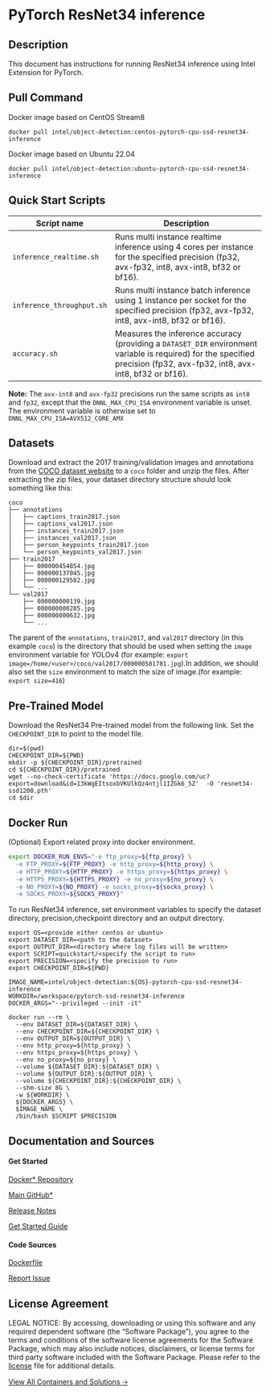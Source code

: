 # PyTorch ResNet34 inference

## Description 
This document has instructions for running ResNet34 inference using Intel Extension for PyTorch. 

## Pull Command

Docker image based on CentOS Stream8
```
docker pull intel/object-detection:centos-pytorch-cpu-ssd-resnet34-inference
```

Docker image based on Ubuntu 22.04
```
docker pull intel/object-detection:ubuntu-pytorch-cpu-ssd-resnet34-inference
```

## Quick Start Scripts
| Script name | Description |
|-------------|-------------|
| `inference_realtime.sh` | Runs multi instance realtime inference using 4 cores per instance for the specified precision (fp32, avx-fp32, int8, avx-int8, bf32 or bf16). |
| `inference_throughput.sh` | Runs multi instance batch inference using 1 instance per socket for the specified precision (fp32, avx-fp32, int8, avx-int8, bf32 or bf16). |
| `accuracy.sh` | Measures the inference accuracy (providing a `DATASET_DIR` environment variable is required) for the specified precision (fp32, avx-fp32, int8, avx-int8, bf32 or bf16). |

**Note:** The `avx-int8` and `avx-fp32` precisions run the same scripts as `int8` and `fp32`, except that the `DNNL_MAX_CPU_ISA` environment variable is unset. The environment variable is otherwise set to `DNNL_MAX_CPU_ISA=AVX512_CORE_AMX`

## Datasets
Download and extract the 2017 training/validation images and annotations from the [COCO dataset website](https://cocodataset.org/#download) to a `coco` folder and unzip the files. After extracting the zip files, your dataset directory structure should look something like this:
```
coco
├── annotations
│   ├── captions_train2017.json
│   ├── captions_val2017.json
│   ├── instances_train2017.json
│   ├── instances_val2017.json
│   ├── person_keypoints_train2017.json
│   └── person_keypoints_val2017.json
├── train2017
│   ├── 000000454854.jpg
│   ├── 000000137045.jpg
│   ├── 000000129582.jpg
│   └── ...
└── val2017
    ├── 000000000139.jpg
    ├── 000000000285.jpg
    ├── 000000000632.jpg
    └── ...
```
The parent of the `annotations`, `train2017`, and `val2017` directory (in this example `coco`) is the directory that should be used when setting the `image` environment variable for YOLOv4 (for example: `export image=/home/<user>/coco/val2017/000000581781.jpg`).In addition, we should also set the `size` environment to match the size of image.(for example: `export size=416`)

## Pre-Trained Model
Download the ResNet34 Pre-trained model from the following link. Set the `CHECKPOINT_DIR` to point to the model file. 
```
dir=$(pwd)
CHECKPOINT_DIR=${PWD}
mkdir -p ${CHECKPOINT_DIR}/pretrained
cd ${CHECKPOINT_DIR}/pretrained
wget --no-check-certificate 'https://docs.google.com/uc?export=download&id=13kWgEItsoxbVKUlkQz4ntjl1IZGk6_5Z'  -O 'resnet34-ssd1200.pth'
cd $dir
```

## Docker Run
(Optional) Export related proxy into docker environment.
```bash
export DOCKER_RUN_ENVS="-e ftp_proxy=${ftp_proxy} \
  -e FTP_PROXY=${FTP_PROXY} -e http_proxy=${http_proxy} \
  -e HTTP_PROXY=${HTTP_PROXY} -e https_proxy=${https_proxy} \
  -e HTTPS_PROXY=${HTTPS_PROXY} -e no_proxy=${no_proxy} \
  -e NO_PROXY=${NO_PROXY} -e socks_proxy=${socks_proxy} \
  -e SOCKS_PROXY=${SOCKS_PROXY}"
```

To run ResNet34 inference, set environment variables to specify the dataset directory, precision,checkpoint directory and an output directory. 

```
export OS=<provide either centos or ubuntu>
export DATASET_DIR=<path to the dataset>
export OUTPUT_DIR=<directory where log files will be written>
export SCRIPT=quickstart/<specify the script to run>
export PRECISION=<specify the precision to run>
export CHECKPOINT_DIR=${PWD}

IMAGE_NAME=intel/object-detection:${OS}-pytorch-cpu-ssd-resnet34-inference
WORKDIR=/workspace/pytorch-ssd-resnet34-inference
DOCKER_ARGS="--privileged --init -it"

docker run --rm \
  --env DATASET_DIR=${DATASET_DIR} \
  --env CHECKPOINT_DIR=${CHECKPOINT_DIR} \
  --env OUTPUT_DIR=${OUTPUT_DIR} \
  --env http_proxy=${http_proxy} \
  --env https_proxy=${https_proxy} \
  --env no_proxy=${no_proxy} \
  --volume ${DATASET_DIR}:${DATASET_DIR} \
  --volume ${OUTPUT_DIR}:${OUTPUT_DIR} \
  --volume ${CHECKPOINT_DIR}:${CHECKPOINT_DIR} \
  --shm-size 8G \
  -w ${WORKDIR} \
  ${DOCKER_ARGS} \
  $IMAGE_NAME \
  /bin/bash $SCRIPT $PRECISION
```

## Documentation and Sources
#### Get Started​
[Docker* Repository](https://hub.docker.com/r/intel/object-detection)

[Main GitHub*](https://github.com/IntelAI/models)

[Release Notes](https://github.com/IntelAI/models/releases)

[Get Started Guide](https://github.com/IntelAI/models/blob/master/quickstart/quickstart/object_detection/pytorch/ssd-resnet34/inference/cpu/DEVCATALOG.md)

#### Code Sources
[Dockerfile](https://github.com/IntelAI/models/tree/master/docker/pyt-cpu)

[Report Issue](https://community.intel.com/t5/Intel-Optimized-AI-Frameworks/bd-p/optimized-ai-frameworks)

## License Agreement
LEGAL NOTICE: By accessing, downloading or using this software and any required dependent software (the “Software Package”), you agree to the terms and conditions of the software license agreements for the Software Package, which may also include notices, disclaimers, or license terms for third party software included with the Software Package. Please refer to the [license](https://github.com/IntelAI/models/tree/master/third_party) file for additional details.

[View All Containers and Solutions 🡢](https://www.intel.com/content/www/us/en/developer/tools/software-catalog/containers.html?s=Newest)

